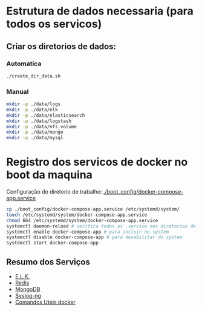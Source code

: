 # Estrutura de dados necessaria (para todos os servicos)
## Criar os diretorios de dados:
### Automatica
```bash
./create_dir_data.sh
```

### Manual
```bash
mkdir -p ./data/logs
mkdir -p ./data/elk
mkdir -p ./data/elasticsearch
mkdir -p ./data/logstash
mkdir -p ./data/nfs_volume
mkdir -p ./data/mongo
mkdir -p ./data/mysql
```

# Registro dos servicos de docker no boot da maquina

Configuração do diretorio de trabalho:
[./boot_config/docker-compose-app.service](./boot_config/docker-compose-app.service)
```bash
cp ./boot_config/docker-compose-app.service /etc/systemd/system/
touch /etc/systemd/system/docker-compose-app.service
chmod 664 /etc/systemd/system/docker-compose-app.service
systemctl daemon-reload # verifica todos os .service nos diretorios de services
systemctl enable docker-compose-app # para incluir no system
systemctl disable docker-compose-app # para desabilitar do system
systemctl start docker-compose-app
```

## Resumo dos Serviços
- [E.L.K.](docs/elk.md)
- [Redis](docs/redis.md)
- [MongoDB](docs/mongodb.md)
- [Syslog-ng](docs/syslog-ng.md)
- [Comandos Uteis docker](docs/comandos.md)
